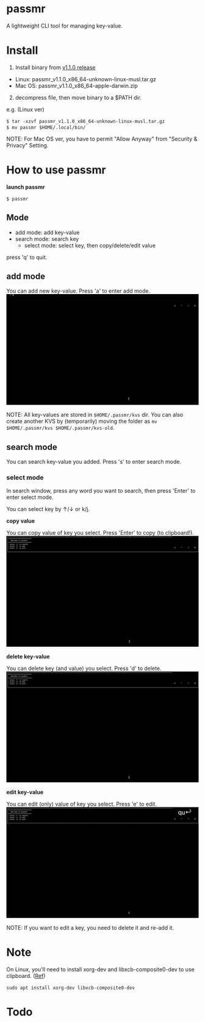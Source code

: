 # passmr
A lightweight CLI tool for managing key-value.

# Install
1. Install binary from [v1.1.0 release](https://github.com/harperfu6/passmr/releases/tag/v1.1.0)
- Linux: passmr_v1.1.0_x86_64-unknown-linux-musl.tar.gz
- Mac OS: passmr_v1.1.0_x86_64-apple-darwin.zip
2. decompress file, then move binary to a $PATH dir.

e.g. (Linux ver)
```
$ tar -xzvf passmr_v1.1.0_x86_64-unknown-linux-musl.tar.gz
$ mv passmr $HOME/.local/bin/
```

NOTE: For Mac OS ver, you have to permit "Allow Anyway" from "Security & Privacy" Setting.

# How to use passmr

**launch passmr**
```
$ passmr
```

## Mode
- add mode: add key-value
- search mode: search key
	- select mode: select key, then copy/delete/edit value

press 'q' to quit.

## add mode
You can add new key-value. Press 'a' to enter add mode.
![](https://github.com/harperfu6/passmr/blob/main/gif/passmr_add_key.gif)

NOTE: All key-values are stored in `$HOME/.passmr/kvs` dir.
You can also create another KVS by (temporarily) moving the folder as `mv $HOME/.passmr/kvs $HOME/.passmr/kvs-old`.

## search mode
You can search key-value you added. Press 's' to enter search mode.

### select mode
In search window, press any word you want to search, then press 'Enter' to enter select mode.

You can select key by ↑/↓ or k/j.

**copy value**

You can copy value of key you select. Press 'Enter' to copy (to clipboard!).
![](https://github.com/harperfu6/passmr/blob/main/gif/passmr_copy_value.gif)

**delete key-value**

You can delete key (and value) you select. Press 'd' to delete.
![](https://github.com/harperfu6/passmr/blob/main/gif/passmr_delete_key.gif)

**edit key-value**

You can edit (only) value of key you select.  Press 'e' to edit.
![](https://github.com/harperfu6/passmr/blob/main/gif/passmr_edit_value.gif)

NOTE: If you want to edit a key, you need to delete it and re-add it.

# Note
On Linux, you'll need to install xorg-dev and libxcb-composite0-dev to use clipboard. ([Ref](https://github.com/allie-wake-up/cli-clipboard))
```
sudo apt install xorg-dev libxcb-composite0-dev
```

# Todo
